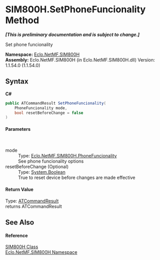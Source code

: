 # SIM800H.SetPhoneFuncionality Method 
 _**\[This is preliminary documentation and is subject to change.\]**_

Set phone funcionality

**Namespace:**&nbsp;<a href="N_Eclo_NetMF_SIM800H">Eclo.NetMF.SIM800H</a><br />**Assembly:**&nbsp;Eclo.NetMF.SIM800H (in Eclo.NetMF.SIM800H.dll) Version: 1.1.54.0 (1.1.54.0)

## Syntax

**C#**<br />
``` C#
public ATCommandResult SetPhoneFuncionality(
	PhoneFuncionality mode,
	bool resetBeforeChange = false
)
```


#### Parameters
&nbsp;<dl><dt>mode</dt><dd>Type: <a href="T_Eclo_NetMF_SIM800H_PhoneFuncionality">Eclo.NetMF.SIM800H.PhoneFuncionality</a><br />See phone funcionality options</dd><dt>resetBeforeChange (Optional)</dt><dd>Type: <a href="http://msdn2.microsoft.com/en-us/library/a28wyd50" target="_blank">System.Boolean</a><br />True to reset device before changes are made effective</dd></dl>

#### Return Value
Type: <a href="T_Eclo_NetMF_SIM800H_ATCommandResult">ATCommandResult</a><br />returns ATCommandResult

## See Also


#### Reference
<a href="T_Eclo_NetMF_SIM800H_SIM800H">SIM800H Class</a><br /><a href="N_Eclo_NetMF_SIM800H">Eclo.NetMF.SIM800H Namespace</a><br />